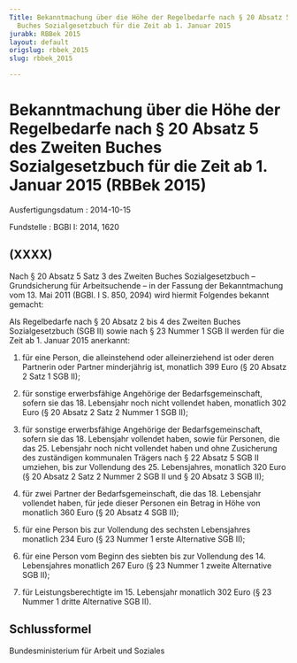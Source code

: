 ```yaml
---
Title: Bekanntmachung über die Höhe der Regelbedarfe nach § 20 Absatz 5 des Zweiten
  Buches Sozialgesetzbuch für die Zeit ab 1. Januar 2015
jurabk: RBBek 2015
layout: default
origslug: rbbek_2015
slug: rbbek_2015

---
```


# Bekanntmachung über die Höhe der Regelbedarfe nach § 20 Absatz 5 des Zweiten Buches Sozialgesetzbuch für die Zeit ab 1. Januar 2015 (RBBek 2015)

Ausfertigungsdatum
:   2014-10-15

Fundstelle
:   BGBl I: 2014, 1620


## (XXXX)

Nach § 20 Absatz 5 Satz 3 des Zweiten Buches Sozialgesetzbuch – Grundsicherung für Arbeitsuchende – in der Fassung der Bekanntmachung vom 13. Mai 2011 (BGBl. I S. 850, 2094) wird hiermit Folgendes bekannt gemacht:

Als Regelbedarfe nach § 20 Absatz 2 bis 4 des Zweiten Buches Sozialgesetzbuch (SGB II) sowie nach § 23 Nummer 1 SGB II werden für die Zeit ab 1. Januar 2015 anerkannt:

1.  für eine Person, die alleinstehend oder alleinerziehend ist oder deren Partnerin oder Partner minderjährig ist, monatlich 399 Euro (§ 20 Absatz 2 Satz 1 SGB II);


2.  für sonstige erwerbsfähige Angehörige der Bedarfsgemeinschaft, sofern sie das 18. Lebensjahr noch nicht vollendet haben, monatlich 302 Euro (§ 20 Absatz 2 Satz 2 Nummer 1 SGB II);


3.  für sonstige erwerbsfähige Angehörige der Bedarfsgemeinschaft, sofern sie das 18. Lebensjahr vollendet haben, sowie für Personen, die das 25. Lebensjahr noch nicht vollendet haben und ohne Zusicherung des zuständigen kommunalen Trägers nach § 22 Absatz 5 SGB II umziehen, bis zur Vollendung des 25. Lebensjahres, monatlich 320 Euro (§ 20 Absatz 2 Satz 2 Nummer 2 SGB II und § 20 Absatz 3 SGB II);


4.  für zwei Partner der Bedarfsgemeinschaft, die das 18. Lebensjahr vollendet haben, für jede dieser Personen ein Betrag in Höhe von monatlich 360 Euro (§ 20 Absatz 4 SGB II);


5.  für eine Person bis zur Vollendung des sechsten Lebensjahres monatlich 234 Euro (§ 23 Nummer 1 erste Alternative SGB II);


6.  für eine Person vom Beginn des siebten bis zur Vollendung des 14. Lebensjahres monatlich 267 Euro (§ 23 Nummer 1 zweite Alternative SGB II);


7.  für Leistungsberechtigte im 15. Lebensjahr monatlich 302 Euro (§ 23 Nummer 1 dritte Alternative SGB II).





## Schlussformel

Bundesministerium für Arbeit und Soziales

